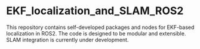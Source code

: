 # EKF_localization_and_SLAM_ROS2
This repository contains self-developed packages and nodes for EKF-based localization in ROS2. The code is designed to be modular and extensible. SLAM integration is currently under development.
